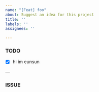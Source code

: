 ```yaml
---
name: "[Feat] foo"
about: Suggest an idea for this project
title: ''
labels: ''
assignees: ''

---
```


### TODO
- [x] hi im eunsun

—
### ISSUE
